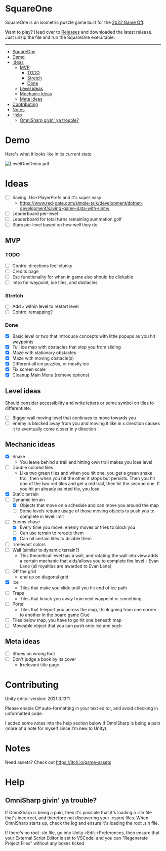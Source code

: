 SquareOne
===============
 
SquareOne is an isometric puzzle game built for the [2022 Game Off](https://itch.io/jam/game-off-2022).

Want to play? Head over to [Releases](/Releases/) and downloaded the latest release. Just unzip the file and run the SquareOne executable.

------------

 
- [SquareOne](#squareone)
- [Demo](#demo)
- [Ideas](#ideas)
  - [MVP](#mvp)
    - [TODO](#todo)
    - [Stretch](#stretch)
    - [Done](#done)
  - [Level ideas](#level-ideas)
  - [Mechanic ideas](#mechanic-ideas)
  - [Meta ideas](#meta-ideas)
- [Contributing](#contributing)
- [Notes](#notes)
- [Help](#help)
  - [OmniSharp givin' ya trouble?](#omnisharp-givin-ya-trouble)

# Demo

Here's what it looks like in its current state

![LevelOneDemo.pdf](/ReadMeAssets/Level%20One%20Demo.png)

# Ideas

- [ ] Saving. Use PlayerPrefs and it's super easy
  - https://www.red-gate.com/simple-talk/development/dotnet-development/saving-game-data-with-unity/
- [ ] Leaderboard per-level
- [ ] Leaderboard for total turns remaining summation golf
- [ ] Stars per level based on how well they do

## MVP

### TODO
- [ ] Control directions feel clunky
- [ ] Credits page
- [ ] Esc functionality for when in game also should be clickable
- [ ] Intro for waypoint, ice tiles, and obstacles

### Stretch

- [ ] Add `z` within level to restart level 
- [ ] Control remapping?

### Done
- [x] Basic level or two that introduce concepts with little popups as you hit waypoints
- [x] Full ice map with obstacles that stop you from sliding
- [x] Maze with stationary obstacles
- [x] Maze with moving obstacle(s)
- [x] Different all ice puzzles, or mostly ice
- [x] Fix screen scale
- [x] Cleanup Main Menu (remove options)

## Level ideas

Should consider accessibility and write letters or some symbol on tiles to differentiate. 

- [ ] Bigger wall moving level that continues to move towards you
- [ ] enemy is blocked away from you and moving it like in x direction causes it to eventually come closer in y direction

## Mechanic ideas

- [x] Snake
   - You leave behind a trail and hitting own trail makes you lose level
- [ ] Double colored tiles
   - Like two green tiles and when you hit one, you get a green snake trail, then when you hit the other it stops but persists. Then you hit one of the two red tiles and get a red trail, then hit the second one. If you hit an already painted tile, you lose
- [x] Static terrain
- [ ] Dynamic terrain
  - [x] Objects that move on a schedule and can move you around the map
  - [ ] Some levels require usage of those moving objects to push you to complete in level limit
- [ ] Enemy chase
  - [x] Every time you move, enemy moves or tries to block you
  - [ ] Can use terrain to reroute them
  - [x] Can hit certain tiles to disable them
- [ ] Irrelevant colors
- [ ] Wall (similar to dynamic terrain?)
  - This theoretical level has a wall, and rotating the wall into view adds a certain mechanic that aids/allows you to complete the level - Evan Lane (all royalties are awarded to Evan Lane)
- [ ] Off the grid
  - end up on diagonal grid
- [x] Ice
  - Tiles that make you slide until you hit end of ice path
- [ ] Traps
  - Tiles that knock you away from next waypoint or something
- [ ] Portal
  - Tiles that teleport you across the map, think going from one corner to another in the board game Clue
- [ ] Tiles below map, you have to go hit one beneath map
- [ ] Moveable object that you can push onto ice and such

## Meta ideas

- [ ] Shoes on wrong foot
- [ ] Don't judge a book by its cover
  - Irrelevant title page

# Contributing

Unity editor version: 2021.3.13f1

Please enable C# auto-formatting in your text editor, and avoid checking in unformatted code.

I added some notes into the help section below if OmniSharp is being a pain (more of a note for myself since I'm new to Unity). 

# Notes

Need assets? Check out https://itch.io/game-assets

# Help

## OmniSharp givin' ya trouble?
If OmniSharp is being a pain, then it's possible that it's loading a .sln file that's incorrect, and therefore not discovering your .csproj files. When OmniSharp starts up, check the log and ensure it's loading the root .sln file.

If there's no root .sln file, go into Unity->Edit->Preferences, then ensure that your External Script Editor is set to VSCode, and you can "Regenerate Project Files" without any boxes ticked
